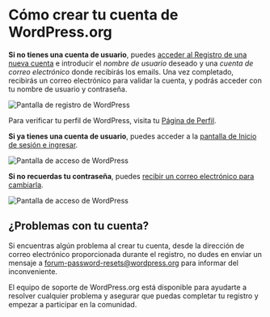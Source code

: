 # Cómo crear tu cuenta de WordPress.org

**Si no tienes una cuenta de usuario**, puedes [acceder al Registro de una nueva cuenta](https://login.wordpress.org/register?locale=es_ES) e introducir el _nombre de usuario_ deseado y una _cuenta de correo electrónico_ donde recibirás los emails. Una vez completado, recibirás un correo electrónico para validar la cuenta, y podrás acceder con tu nombre de usuario y contraseña.

![Pantalla de registro de WordPress](https://raw.githubusercontent.com/WPES/spain-handbook/master/assets/manuales-wordpress-crear-1.png)

Para verificar tu perfil de WordPress, visita tu [Página de Perfil](https://profiles.wordpress.org/me/).

**Si ya tienes una cuenta de usuario**, puedes acceder a la [pantalla de Inicio de sesión e ingresar](https://login.wordpress.org/?locale=es_ES).

![Pantalla de acceso de WordPress](https://raw.githubusercontent.com/WPES/spain-handbook/master/assets/manuales-wordpress-crear-2.png)

**Si no recuerdas tu contraseña**, puedes [recibir un correo electrónico para cambiarla](https://login.wordpress.org/lostpassword?locale=es_ES).

![Pantalla de acceso de WordPress](https://raw.githubusercontent.com/WPES/spain-handbook/master/assets/manuales-wordpress-crear-3.png)

## ¿Problemas con tu cuenta?

Si encuentras algún problema al crear tu cuenta, desde la dirección de correo electrónico proporcionada durante el registro, no dudes en enviar un mensaje a [forum-password-resets@wordpress.org](mailto:forum-password-resets@wordpress.org) para informar del inconveniente.

El equipo de soporte de WordPress.org está disponible para ayudarte a resolver cualquier problema y asegurar que puedas completar tu registro y empezar a participar en la comunidad.
